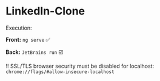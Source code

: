 # LinkedIn-Clone

Execution:

__Front:__  ```ng serve```  ✅ 

__Back:__   ```JetBrains run``` ☑️

!! SSL/TLS browser security must be disabled for localhost: ```chrome://flags/#allow-insecure-localhost```
